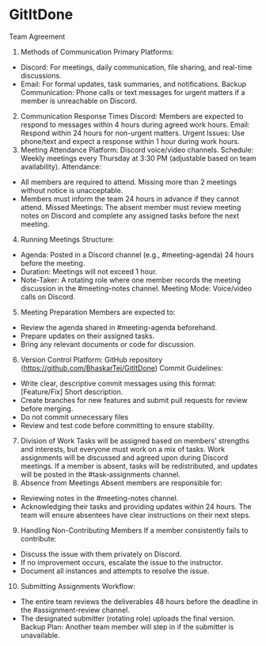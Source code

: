 # GitItDone

Team Agreement
1. Methods of Communication
Primary Platforms:
- Discord: For meetings, daily communication, file sharing, and real-time discussions.
- Email: For formal updates, task summaries, and notifications.
Backup Communication: Phone calls or text messages for urgent matters if a member is unreachable on Discord.
2. Communication Response Times
Discord: Members are expected to respond to messages within 4 hours during agreed work hours.
Email: Respond within 24 hours for non-urgent matters.
Urgent Issues: Use phone/text and expect a response within 1 hour during work hours.
3. Meeting Attendance
Platform: Discord voice/video channels.
Schedule: Weekly meetings every Thursday at 3:30 PM (adjustable based on team availability).
Attendance:
- All members are required to attend. Missing more than 2 meetings without notice is unacceptable.
- Members must inform the team 24 hours in advance if they cannot attend.
Missed Meetings: The absent member must review meeting notes on Discord and complete any assigned tasks before the next meeting.
4. Running Meetings
Structure:
- Agenda: Posted in a Discord channel (e.g., #meeting-agenda) 24 hours before the meeting.
- Duration: Meetings will not exceed 1 hour.
- Note-Taker: A rotating role where one member records the meeting discussion in the #meeting-notes channel.
Meeting Mode: Voice/video calls on Discord.
5. Meeting Preparation
Members are expected to:
- Review the agenda shared in #meeting-agenda beforehand.
- Prepare updates on their assigned tasks.
- Bring any relevant documents or code for discussion.
6. Version Control
Platform: GitHub repository (https://github.com/BhaskarTej/GitItDone)
Commit Guidelines:
- Write clear, descriptive commit messages using this format: [Feature/Fix] Short description.
- Create branches for new features and submit pull requests for review before merging.
- Do not commit unnecessary files 
- Review and test code before committing to ensure stability.
7. Division of Work
Tasks will be assigned based on members’ strengths and interests, but everyone must work on a mix of tasks.
Work assignments will be discussed and agreed upon during Discord meetings.
If a member is absent, tasks will be redistributed, and updates will be posted in the #task-assignments channel.
8. Absence from Meetings
Absent members are responsible for:
- Reviewing notes in the #meeting-notes channel.
- Acknowledging their tasks and providing updates within 24 hours.
The team will ensure absentees have clear instructions on their next steps.
9. Handling Non-Contributing Members
If a member consistently fails to contribute:
- Discuss the issue with them privately on Discord.
- If no improvement occurs, escalate the issue to the instructor.
- Document all instances and attempts to resolve the issue.
10. Submitting Assignments
Workflow:
- The entire team reviews the deliverables 48 hours before the deadline in the #assignment-review channel.
- The designated submitter (rotating role) uploads the final version.
Backup Plan: Another team member will step in if the submitter is unavailable.



